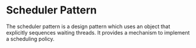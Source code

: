 Scheduler Pattern
=================

The scheduler pattern is a design pattern which uses an object that explicitly sequences waiting threads. It provides a mechanism to implement a scheduling policy.